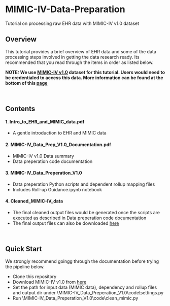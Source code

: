 # MIMIC-IV-Data-Preparation
Tutorial on processing raw EHR data with MIMIC-IV v1.0 dataset

## Overview

This tutorial provides a brief overview of EHR data and some of the data processing steps involved in getting the data research ready. Its recommended that you read through the items in order as listed below. 

**NOTE: We use [MIMIC-IV v1.0](https://physionet.org/content/mimiciv/1.0/) dataset for this tutorial. Users would need to be credentialed to access this data. More information can be found at the bottom of this [page](https://physionet.org/content/mimiciv/1.0/)**

<br/>

## Contents

#### 1. Intro_to_EHR_and_MIMIC_data.pdf
* A gentle introduction to EHR and MIMIC data


#### 2. MIMIC-IV_Data_Prep_V1.0_Documentation.pdf
* MIMIC-IV v1.0 Data summary
* Data preperation code documentation


#### 3. MIMIC-IV_Data_Preperation_V1.0
* Data preperation Python scripts and dependent rollup mapping files
* Includes Roll-up Guidance.ipynb notebook


#### 4. Cleaned_MIMIC-IV_data
* The final cleaned output files would be generated once the scripts are executed as described in Data preperation code documentation 
* The final output files can also be downloaded [here](https://hu-my.sharepoint.com/:u:/g/personal/vidul_hms_harvard_edu/EUrsQjHAyspKvdA5rTTi85kBcWYkyA3CZWproKAQSdnYyg?e=UTq3M7)


<br/>

## Quick Start
We strongly recommend goingg through the documentation before trying the pipeline below.

* Clone this repository
* Download MIMIC-IV v1.0 from [here](https://physionet.org/content/mimiciv/1.0/)
* Set the path for input data (MIMIC data), dependency and rollup files and output dir under \MIMIC-IV_Data_Preperation_V1.0\code\settings.py
* Run \MIMIC-IV_Data_Preperation_V1.0\code\clean_mimic.py


<br/>
